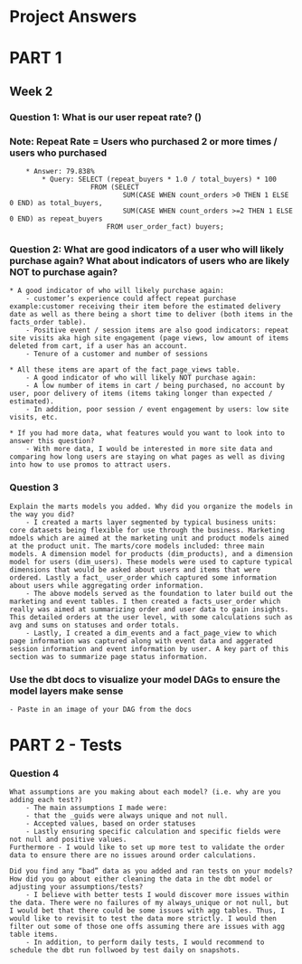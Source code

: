 # Project Answers
# PART 1

## Week 2

### Question 1: What is our user repeat rate? ()
### Note: Repeat Rate = Users who purchased 2 or more times / users who purchased
        * Answer: 79.838%
            * Query: SELECT (repeat_buyers * 1.0 / total_buyers) * 100 
                        FROM (SELECT 
                                SUM(CASE WHEN count_orders >0 THEN 1 ELSE 0 END) as total_buyers, 
                                SUM(CASE WHEN count_orders >=2 THEN 1 ELSE 0 END) as repeat_buyers 
                            FROM user_order_fact) buyers;    

### Question 2: What are good indicators of a user who will likely purchase again? What about indicators of users who are likely NOT to purchase again? 
    * A good indicator of who will likely purchase again: 
        - customer’s experience could affect repeat purchase example:customer receiving their item before the estimated delivery date as well as there being a short time to deliver (both items in the facts_order table).
        - Positive event / session items are also good indicators: repeat site visits aka high site engagement (page views, low amount of items deleted from cart, if a user has an account. 
        - Tenure of a customer and number of sessions 
   
    * All these items are apart of the fact_page_views table. 
        - A good indicator of who will likely NOT purchase again: 
    	- A low number of items in cart / being purchased, no account by user, poor delivery of items (items taking longer than expected / estimated). 
        - In addition, poor session / event engagement by users: low site visits, etc. 

    * If you had more data, what features would you want to look into to answer this question?
        - With more data, I would be interested in more site data and comparing how long users are staying on what pages as well as diving into how to use promos to attract users. 

### Question 3
    Explain the marts models you added. Why did you organize the models in the way you did?
        - I created a marts layer segmented by typical business units: core datasets being flexible for use through the business. Marketing mdoels which are aimed at the marketing unit and product models aimed at the product unit. The marts/core models included: three main models. A dimension model for products (dim_products), and a dimension model for users (dim_users). These models were used to capture typical dimensions that would be asked about users and items that were ordered. Lastly a fact_ user_order which captured some information about users while aggregating order information. 
        - The above models served as the foundation to later build out the marketing and event tables. I then created a facts_user_order which really was aimed at summarizing order and user data to gain insights. This detailed orders at the user level, with some calculations such as avg and sums on statuses and order totals.  
        - Lastly, I created a dim_events and a fact_page_view to which page information was captured along with event data and aggerated session information and event information by user. A key part of this section was to summarize page status information. 
### Use the dbt docs to visualize your model DAGs to ensure the model layers make sense
    - Paste in an image of your DAG from the docs


# PART 2 - Tests

### Question 4
    What assumptions are you making about each model? (i.e. why are you adding each test?)
        - The main assumptions I made were: 
        - that the _guids were always unique and not null. 
	    - Accepted values, based on order statuses
        - Lastly ensuring specific calculation and specific fields were not null and positive values. 
    Furthermore - I would like to set up more test to validate the order data to ensure there are no issues around order calculations. 
    
    Did you find any “bad” data as you added and ran tests on your models? How did you go about either cleaning the data in the dbt model or adjusting your assumptions/tests?
        - I believe with better tests I would discover more issues within the data. There were no failures of my always_unique or not null, but I would bet that there could be some issues with agg tables. Thus, I would like to revisit to test the data more strictly. I would then filter out some of those one offs assuming there are issues with agg table items. 
        - In addition, to perform daily tests, I would recommend to schedule the dbt run follwoed by test daily on snapshots.    
